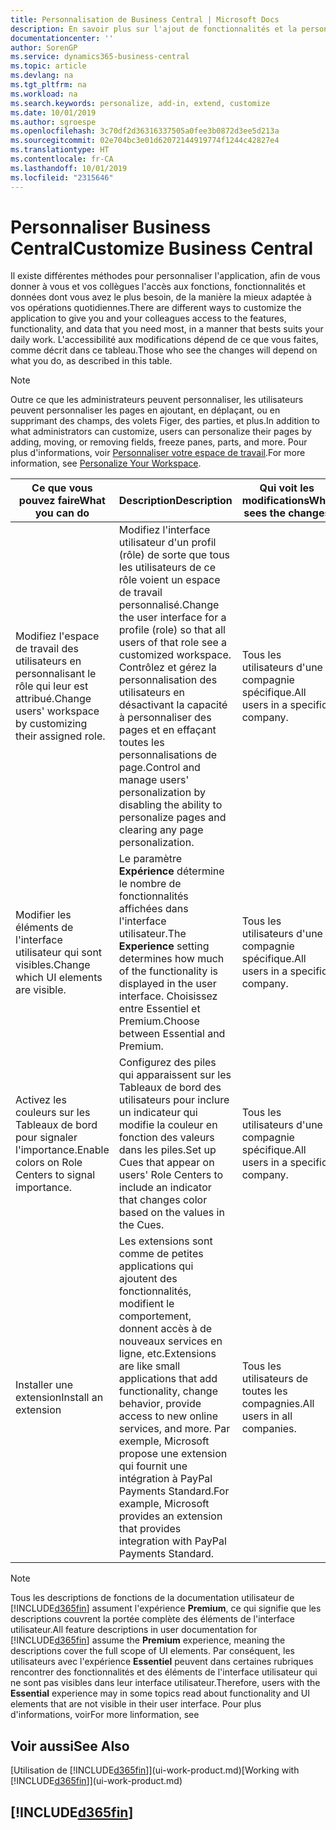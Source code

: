 ```yaml
---
title: Personnalisation de Business Central | Microsoft Docs
description: En savoir plus sur l'ajout de fonctionnalités et la personnalisation de Business Central.
documentationcenter: ''
author: SorenGP
ms.service: dynamics365-business-central
ms.topic: article
ms.devlang: na
ms.tgt_pltfrm: na
ms.workload: na
ms.search.keywords: personalize, add-in, extend, customize
ms.date: 10/01/2019
ms.author: sgroespe
ms.openlocfilehash: 3c70df2d36316337505a0fee3b0872d3ee5d213a
ms.sourcegitcommit: 02e704bc3e01d62072144919774f1244c42827e4
ms.translationtype: HT
ms.contentlocale: fr-CA
ms.lasthandoff: 10/01/2019
ms.locfileid: "2315646"
---
```

# <a name="customize-business-central"></a><span data-ttu-id="e97aa-103">Personnaliser Business Central</span><span class="sxs-lookup"><span data-stu-id="e97aa-103">Customize Business Central</span></span>
<span data-ttu-id="e97aa-104">Il existe différentes méthodes pour personnaliser l'application, afin de vous donner à vous et vos collègues l'accès aux fonctions, fonctionnalités et données dont vous avez le plus besoin, de la manière la mieux adaptée à vos opérations quotidiennes.</span><span class="sxs-lookup"><span data-stu-id="e97aa-104">There are different ways to customize the application to give you and your colleagues access to the features, functionality, and data that you need most, in a manner that bests suits your daily work.</span></span> <span data-ttu-id="e97aa-105">L'accessibilité aux modifications dépend de ce que vous faites, comme décrit dans ce tableau.</span><span class="sxs-lookup"><span data-stu-id="e97aa-105">Those who see the changes will depend on what you do, as described in this table.</span></span>

> [!NOTE]
> <span data-ttu-id="e97aa-106">Outre ce que les administrateurs peuvent personnaliser, les utilisateurs peuvent personnaliser les pages en ajoutant, en déplaçant, ou en supprimant des champs, des volets Figer, des parties, et plus.</span><span class="sxs-lookup"><span data-stu-id="e97aa-106">In addition to what administrators can customize, users can personalize their pages by adding, moving, or removing fields, freeze panes, parts, and more.</span></span> <span data-ttu-id="e97aa-107">Pour plus d'informations, voir [Personnaliser votre espace de travail](ui-personalization-user.md).</span><span class="sxs-lookup"><span data-stu-id="e97aa-107">For more information, see [Personalize Your Workspace](ui-personalization-user.md).</span></span>

| <span data-ttu-id="e97aa-108">Ce que vous pouvez faire</span><span class="sxs-lookup"><span data-stu-id="e97aa-108">What you can do</span></span>    |  <span data-ttu-id="e97aa-109">Description</span><span class="sxs-lookup"><span data-stu-id="e97aa-109">Description</span></span>  |  <span data-ttu-id="e97aa-110">Qui voit les modifications</span><span class="sxs-lookup"><span data-stu-id="e97aa-110">Who sees the changes</span></span>  |  <span data-ttu-id="e97aa-111">Plus d'informations</span><span class="sxs-lookup"><span data-stu-id="e97aa-111">More information</span></span>  |
|-----|---------------|---------|-------|
|<span data-ttu-id="e97aa-112">Modifiez l'espace de travail des utilisateurs en personnalisant le rôle qui leur est attribué.</span><span class="sxs-lookup"><span data-stu-id="e97aa-112">Change users' workspace by customizing their assigned role.</span></span>|<span data-ttu-id="e97aa-113">Modifiez l'interface utilisateur d'un profil (rôle) de sorte que tous les utilisateurs de ce rôle voient un espace de travail personnalisé.</span><span class="sxs-lookup"><span data-stu-id="e97aa-113">Change the user interface for a profile (role) so that all users of that role see a customized workspace.</span></span> <span data-ttu-id="e97aa-114">Contrôlez et gérez la personnalisation des utilisateurs en désactivant la capacité à personnaliser des pages et en effaçant toutes les personnalisations de page.</span><span class="sxs-lookup"><span data-stu-id="e97aa-114">Control and manage users' personalization by disabling the ability to personalize pages and clearing any page personalization.</span></span>|<span data-ttu-id="e97aa-115">Tous les utilisateurs d'une compagnie spécifique.</span><span class="sxs-lookup"><span data-stu-id="e97aa-115">All users in a specific company.</span></span>|[<span data-ttu-id="e97aa-116">Personnaliser les pages pour les profils</span><span class="sxs-lookup"><span data-stu-id="e97aa-116">Customize Pages for Profiles</span></span>](ui-personalization-manage.md)|
|<span data-ttu-id="e97aa-117">Modifier les éléments de l'interface utilisateur qui sont visibles.</span><span class="sxs-lookup"><span data-stu-id="e97aa-117">Change which UI elements are visible.</span></span>|<span data-ttu-id="e97aa-118">Le paramètre **Expérience** détermine le nombre de fonctionnalités affichées dans l'interface utilisateur.</span><span class="sxs-lookup"><span data-stu-id="e97aa-118">The **Experience** setting determines how much of the functionality is displayed in the user interface.</span></span> <span data-ttu-id="e97aa-119">Choisissez entre Essentiel et Premium.</span><span class="sxs-lookup"><span data-stu-id="e97aa-119">Choose between Essential and Premium.</span></span>|<span data-ttu-id="e97aa-120">Tous les utilisateurs d'une compagnie spécifique.</span><span class="sxs-lookup"><span data-stu-id="e97aa-120">All users in a specific company.</span></span>|[<span data-ttu-id="e97aa-121">Modifier les fonctionnalités affichées</span><span class="sxs-lookup"><span data-stu-id="e97aa-121">Change Which Features are Displayed</span></span>](ui-experiences.md)|
|<span data-ttu-id="e97aa-122">Activez les couleurs sur les Tableaux de bord pour signaler l'importance.</span><span class="sxs-lookup"><span data-stu-id="e97aa-122">Enable colors on Role Centers to signal importance.</span></span>|<span data-ttu-id="e97aa-123">Configurez des piles qui apparaissent sur les Tableaux de bord des utilisateurs pour inclure un indicateur qui modifie la couleur en fonction des valeurs dans les piles.</span><span class="sxs-lookup"><span data-stu-id="e97aa-123">Set up Cues that appear on users' Role Centers to include an indicator that changes color based on the values in the Cues.</span></span>|<span data-ttu-id="e97aa-124">Tous les utilisateurs d'une compagnie spécifique.</span><span class="sxs-lookup"><span data-stu-id="e97aa-124">All users in a specific company.</span></span>|[<span data-ttu-id="e97aa-125">Configurer un indicateur coloré sur des piles</span><span class="sxs-lookup"><span data-stu-id="e97aa-125">Set Up a Colored Indicator on Cues</span></span>](admin-how-set-up-colored-indicator-on-cues.md)|
|<span data-ttu-id="e97aa-126">Installer une extension</span><span class="sxs-lookup"><span data-stu-id="e97aa-126">Install an extension</span></span>|<span data-ttu-id="e97aa-127">Les extensions sont comme de petites applications qui ajoutent des fonctionnalités, modifient le comportement, donnent accès à de nouveaux services en ligne, etc.</span><span class="sxs-lookup"><span data-stu-id="e97aa-127">Extensions are like small applications that add functionality, change behavior, provide access to new online services, and more.</span></span> <span data-ttu-id="e97aa-128">Par exemple, Microsoft propose une extension qui fournit une intégration à PayPal Payments Standard.</span><span class="sxs-lookup"><span data-stu-id="e97aa-128">For example, Microsoft provides an extension that provides integration with PayPal Payments Standard.</span></span>|<span data-ttu-id="e97aa-129">Tous les utilisateurs de toutes les compagnies.</span><span class="sxs-lookup"><span data-stu-id="e97aa-129">All users in all companies.</span></span>|[<span data-ttu-id="e97aa-130">Personnalisation à l'aide d'extensions</span><span class="sxs-lookup"><span data-stu-id="e97aa-130">Customizing Using Extensions</span></span>](ui-extensions.md)|
> [!NOTE]
> <span data-ttu-id="e97aa-131">Tous les descriptions de fonctions de la documentation utilisateur de [!INCLUDE[d365fin](includes/d365fin_md.md)] assument l'expérience **Premium**, ce qui signifie que les descriptions couvrent la portée complète des éléments de l'interface utilisateur.</span><span class="sxs-lookup"><span data-stu-id="e97aa-131">All feature descriptions in user documentation for [!INCLUDE[d365fin](includes/d365fin_md.md)] assume the **Premium** experience, meaning the descriptions cover the full scope of UI elements.</span></span> <span data-ttu-id="e97aa-132">Par conséquent, les utilisateurs avec l'expérience **Essentiel** peuvent dans certaines rubriques rencontrer des fonctionnalités et des éléments de l'interface utilisateur qui ne sont pas visibles dans leur interface utilisateur.</span><span class="sxs-lookup"><span data-stu-id="e97aa-132">Therefore, users with the **Essential** experience may in some topics read about functionality and UI elements that are not visible in their user interface.</span></span> <span data-ttu-id="e97aa-133">Pour plus d'informations, voir</span><span class="sxs-lookup"><span data-stu-id="e97aa-133">For more linformation, see</span></span>

## <a name="see-also"></a><span data-ttu-id="e97aa-134">Voir aussi</span><span class="sxs-lookup"><span data-stu-id="e97aa-134">See Also</span></span>
<span data-ttu-id="e97aa-135">[Utilisation de [!INCLUDE[d365fin](includes/d365fin_md.md)]](ui-work-product.md)</span><span class="sxs-lookup"><span data-stu-id="e97aa-135">[Working with [!INCLUDE[d365fin](includes/d365fin_md.md)]](ui-work-product.md)</span></span>  

## [!INCLUDE[d365fin](includes/free_trial_md.md)]  
